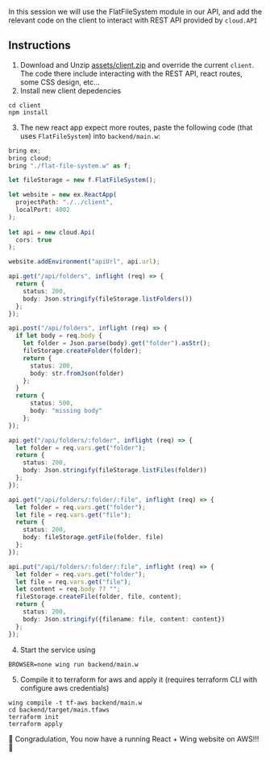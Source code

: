 In this session we will use the FlatFileSystem module in our API, 
and add the relevant code on the client to interact with REST API provided by `cloud.API`

## Instructions 

1. Download and Unzip 
<a id="raw-url" href="https://raw.githubusercontent.com/ekeren/react-wing-workshop/main/assets/client.zip">assets/client.zip</a>
and override the current `client`. The code there include interacting with the REST API, react routes, some CSS design, etc...
2. Install new client depedencies
```
cd client
npm install
```

3. The new react app expect more routes, paste the following code (that uses `FlatFileSystem`) into `backend/main.w`:
```ts
bring ex;
bring cloud;
bring "./flat-file-system.w" as f;

let fileStorage = new f.FlatFileSystem();

let website = new ex.ReactApp(
  projectPath: "./../client",
  localPort: 4002
);
  
let api = new cloud.Api(
  cors: true
);

website.addEnvironment("apiUrl", api.url);

api.get("/api/folders", inflight (req) => {
  return {
    status: 200,
    body: Json.stringify(fileStorage.listFolders())
  };
});

api.post("/api/folders", inflight (req) => {
  if let body = req.body {
    let folder = Json.parse(body).get("folder").asStr();
    fileStorage.createFolder(folder);
    return {
      status: 200,
      body: str.fromJson(folder)
    };
  }
  return {
      status: 500,
      body: "missing body"
    };
});

api.get("/api/folders/:folder", inflight (req) => {
  let folder = req.vars.get("folder");
  return {
    status: 200,
    body: Json.stringify(fileStorage.listFiles(folder))
  };
});

api.get("/api/folders/:folder/:file", inflight (req) => {
  let folder = req.vars.get("folder");
  let file = req.vars.get("file");
  return {
    status: 200,
    body: fileStorage.getFile(folder, file)
  };
});

api.put("/api/folders/:folder/:file", inflight (req) => {
  let folder = req.vars.get("folder");
  let file = req.vars.get("file");
  let content = req.body ?? "";
  fileStorage.createFile(folder, file, content); 
  return {
    status: 200,
    body: Json.stringify({filename: file, content: content})
  };
});
```
4. Start the service using
```
BROWSER=none wing run backend/main.w
```
5. Compile it to terraform for aws and apply it (requires terraform CLI with configure aws credentials)
```
wing compile -t tf-aws backend/main.w
cd backend/target/main.tfaws
terraform init
terraform apply
```

 🚀 Congradulation, You now have a running React + Wing website on AWS!!! 🚀

